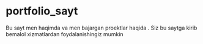 # portfolio_sayt
Bu sayt men haqimda va men bajargan proektlar haqida . Siz bu saytga kirib bemalol xizmatlardan foydalanishingiz mumkin
